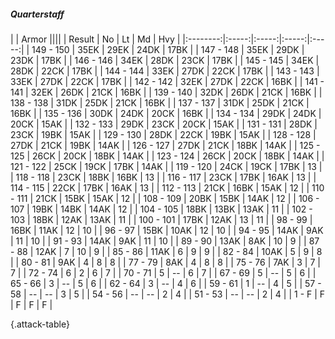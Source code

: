 ##### Quarterstaff

|      |   Armor   ||||
|   Result   |   No   |   Lt   |   Md   |   Hvy   |
|:--------:|:-----:|:-----:|:-----:|:-----:|
| 149 - 150 | 35EK | 29EK | 24DK | 17BK |
| 147 - 148 | 35EK | 29DK | 23DK | 17BK |
| 146 - 146 | 34EK | 28DK | 23CK | 17BK |
| 145 - 145 | 34EK | 28DK | 22CK | 17BK |
| 144 - 144 | 33EK | 27DK | 22CK | 17BK |
| 143 - 143 | 33EK | 27DK | 22CK | 17BK |
| 142 - 142 | 32EK | 27DK | 22CK | 16BK |
| 141 - 141 | 32EK | 26DK | 21CK | 16BK |
| 139 - 140 | 32DK | 26DK | 21CK | 16BK |
| 138 - 138 | 31DK | 25DK | 21CK | 16BK |
| 137 - 137 | 31DK | 25DK | 21CK | 16BK |
| 135 - 136 | 30DK | 24DK | 20CK | 16BK |
| 134 - 134 | 29DK | 24DK | 20CK | 15AK |
| 132 - 133 | 29DK | 23CK | 20CK | 15AK |
| 131 - 131 | 28DK | 23CK | 19BK | 15AK |
| 129 - 130 | 28DK | 22CK | 19BK | 15AK |
| 128 - 128 | 27DK | 21CK | 19BK | 14AK |
| 126 - 127 | 27DK | 21CK | 18BK | 14AK |
| 125 - 125 | 26CK | 20CK | 18BK | 14AK |
| 123 - 124 | 26CK | 20CK | 18BK | 14AK |
| 121 - 122 | 25CK | 19CK | 17BK | 14AK |
| 119 - 120 | 24CK | 19CK | 17BK | 13 |
| 118 - 118 | 23CK | 18BK | 16BK | 13 |
| 116 - 117 | 23CK | 17BK | 16AK | 13 |
| 114 - 115 | 22CK | 17BK | 16AK | 13 |
| 112 - 113 | 21CK | 16BK | 15AK | 12 |
| 110 - 111 | 21CK | 15BK | 15AK | 12 |
| 108 - 109 | 20BK | 15BK | 14AK | 12 |
| 106 - 107 | 19BK | 14BK | 14AK | 12 |
| 104 - 105 | 18BK | 13BK | 13AK | 11 |
| 102 - 103 | 18BK | 12AK | 13AK | 11 |
| 100 - 101 | 17BK | 12AK | 13 | 11 |
| 98 - 99 | 16BK | 11AK | 12 | 10 |
| 96 - 97 | 15BK | 10AK | 12 | 10 |
| 94 - 95 | 14AK | 9AK | 11 | 10 |
| 91 - 93 | 14AK | 9AK | 11 | 10 |
| 89 - 90 | 13AK | 8AK | 10 | 9 |
| 87 - 88 | 12AK | 7 | 10 | 9 |
| 85 - 86 | 11AK | 6 | 9 | 9 |
| 82 - 84 | 10AK | 5 | 9 | 8 |
| 80 - 81 | 9AK | 4 | 8 | 8 |
| 77 - 79 | 8AK | 4 | 8 | 8 |
| 75 - 76 | 7AK | 3 | 7 | 7 |
| 72 - 74 | 6 | 2 | 6 | 7 |
| 70 - 71 | 5 | --  | 6 | 7 |
| 67 - 69 | 5 | --  | 5 | 6 |
| 65 - 66 | 3 | --  | 5 | 6 |
| 62 - 64 | 3 | --  | 4 | 6 |
| 59 - 61 | 1 | --  | 4 | 5 |
| 57 - 58 | --  | --  | 3 | 5 |
| 54 - 56 | --  | --  | 2 | 4 |
| 51 - 53 | --  | --  | 2 | 4 |
| 1 - F | F | F | F | F |

{.attack-table}
